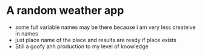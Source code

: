 # A random weather app
- some full variable names may be there because i am very less createive in names
- just place name of the place and results are ready if place exists
- Still a goofy ahh production to my level of knowledge
